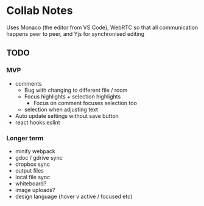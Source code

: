 Collab Notes
============

Uses Monaco (the editor from VS Code), WebRTC so that all communication happens peer to peer, and Yjs for synchronised editing

TODO
----
### MVP
- comments
  - Bug with changing to different file / room
  - Focus highlights + selection highlights
    - Focus on comment focuses selection too
  - selection when adjusting text
- Auto update settings without save button
- react hooks eslint

### Longer term
- minify webpack
- gdoc / gdrive sync
- dropbox sync
- output files
- local file sync
- whiteboard?
- image uploads?
- design language (hover v active / focused etc)
